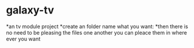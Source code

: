 # galaxy-tv
*an tv module project
*create an folder name what you want:
*then there is no need to be pleasing the files one another
 you can pleace them in where ever you want
